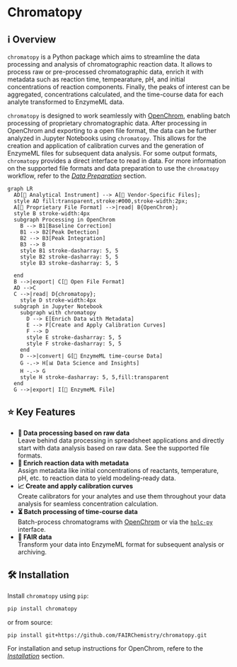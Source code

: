 # Chromatopy

## ℹ️ Overview

`chromatopy` is a Python package which aims to streamline the data processing and analysis of chromatographic reaction data. It allows to process raw or pre-processed chromatographic data, enrich it with metadata such as reaction time, tempearature, pH, and initial concentrations of reaction components. Finally, the peaks of interest can be aggregated, concentrations calculated, and the time-course data for each analyte transformed to EnzymeML data.

`chromatopy` is designed to work seamlessly with [OpenChrom](https://lablicate.com/platform/openchrom), enabling batch processing of proprietary chromatographic data. After processing in OpenChrom and exporting to a open file format, the data can be further analyzed in Jupyter Notebooks using `chromatopy`. This allows for the creation and application of calibration curves and the generation of EnzymeML files for subsequent data analysis.
For some output formats, `chromatopy` provides a direct interface to read in data. For more information on the supported file formats and data preparation to use the `chromatopy` workflow, refer to the [_Data Preparation_](data-preparation.md) section.

``` mermaid
graph LR
  AD[🧪 Analytical Instrument] --> A[📄 Vendor-Specific Files];
  style AD fill:transparent,stroke:#000,stroke-width:2px;
  A[📄 Proprietary File Format] -->|read| B{OpenChrom};
  style B stroke-width:4px
  subgraph Processing in OpenChrom
    B --> B1[Baseline Correction]
    B1 --> B2[Peak Detection]
    B2 --> B3[Peak Integration]
    B3 --> B
    style B1 stroke-dasharray: 5, 5
    style B2 stroke-dasharray: 5, 5
    style B3 stroke-dasharray: 5, 5

  end
  B -->|export| C[📄 Open File Format]
  AD -->C
  C -->|read| D{chromatopy};
    style D stroke-width:4px
  subgraph in Jupyter Notebook
    subgraph with chromatopy
      D --> E[Enrich Data with Metadata]
      E --> F[Create and Apply Calibration Curves]
      F --> D
      style E stroke-dasharray: 5, 5
      style F stroke-dasharray: 5, 5
    end
    D -->|convert| G[📄 EnzymeML time-course Data]
    G -.-> H[📊 Data Science and Insights]
    H -.-> G
    style H stroke-dasharray: 5, 5,fill:transparent
  end
  G -->|export| I[📄 EnzymeML File]

```

## ⭐ Key Features

- **🌱 Data processing based on raw data**   
Leave behind data processing in spreadsheet applications and directly start with data analysis based on raw data. See the supported file formats.
- **🧪 Enrich reaction data with metadata**  
Assign metadata like initial concentrations of reactants, temperature, pH, etc. to reaction data to yield modeling-ready data.
- **📈 Create and apply calibration curves**  
Create calibrators for your analytes and use them throughout your data analysis for seamless concentration calculation.
- **⏳ Batch processing of time-course data**  
Batch-process chromatograms with [OpenChrom](https://lablicate.com/platform/openchrom) or via the [`hplc-py`](https://cremerlab.github.io/hplc-py/) interface.
- **📂 FAIR data**  
Transform your data into EnzymeML format for subsequent analysis or archiving.

## 🛠️ Installation

Install `chromatopy` using `pip`:

```bash
pip install chromatopy
```

or from source:

```bash
pip install git+https://github.com/FAIRChemistry/chromatopy.git
```

For installation and setup instructions for OpenChrom, refere to the [_Installation_](installation.md#openchrome-from-lablicate) section.